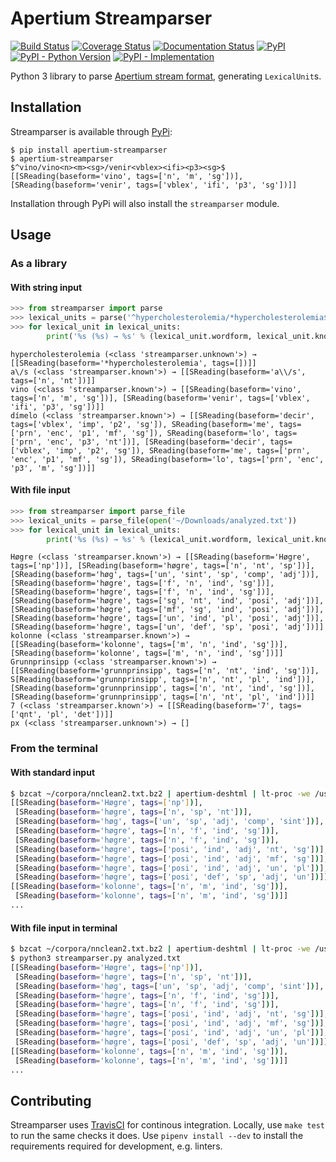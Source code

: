 # Apertium Streamparser

[![Build Status](https://travis-ci.org/apertium/streamparser.svg)](https://travis-ci.org/apertium/streamparser)
[![Coverage Status](https://coveralls.io/repos/github/apertium/streamparser/badge.svg?branch=master)](https://coveralls.io/github/apertium/streamparser?branch=master)
[![Documentation Status](https://readthedocs.org/projects/apertium-streampaser/badge/?version=latest)](https://apertium-streampaser.readthedocs.io/en/latest/?badge=latest)
[![PyPI](https://img.shields.io/pypi/v/apertium-streamparser.svg)](https://pypi.org/project/apertium-streamparser/)
[![PyPI - Python Version](https://img.shields.io/pypi/pyversions/apertium-streamparser.svg)]((https://pypi.org/project/apertium-streamparser/))
[![PyPI - Implementation](https://img.shields.io/pypi/implementation/apertium-streamparser.svg)]((https://pypi.org/project/apertium-streamparser/))

Python 3 library to parse [Apertium stream format][1], generating `LexicalUnit`s.

## Installation

Streamparser is available through [PyPi][2]:

    $ pip install apertium-streamparser
    $ apertium-streamparser
    $^vino/vino<n><m><sg>/venir<vblex><ifi><p3><sg>$
    [[SReading(baseform='vino', tags=['n', 'm', 'sg'])], [SReading(baseform='venir', tags=['vblex', 'ifi', 'p3', 'sg'])]]

Installation through PyPi will also install the `streamparser` module.

## Usage

### As a library

#### With string input

```python
>>> from streamparser import parse
>>> lexical_units = parse('^hypercholesterolemia/*hypercholesterolemia$\[\]\^\$[^ignoreme/yesreally$]^a\/s/a\/s<n><nt>$^vino/vino<n><m><sg>/venir<vblex><ifi><p3><sg>$.eefe^dímelo/decir<vblex><imp><p2><sg>+me<prn><enc><p1><mf><sg>+lo<prn><enc><p3><nt>/decir<vblex><imp><p2><sg>+me<prn><enc><p1><mf><sg>+lo<prn><enc><p3><m><sg>$')
>>> for lexical_unit in lexical_units:
        print('%s (%s) → %s' % (lexical_unit.wordform, lexical_unit.knownness, lexical_unit.readings))
```

    hypercholesterolemia (<class 'streamparser.unknown'>) → [[SReading(baseform='*hypercholesterolemia', tags=[])]]
    a\/s (<class 'streamparser.known'>) → [[SReading(baseform='a\\/s', tags=['n', 'nt'])]]
    vino (<class 'streamparser.known'>) → [[SReading(baseform='vino', tags=['n', 'm', 'sg'])], [SReading(baseform='venir', tags=['vblex', 'ifi', 'p3', 'sg'])]]
    dímelo (<class 'streamparser.known'>) → [[SReading(baseform='decir', tags=['vblex', 'imp', 'p2', 'sg']), SReading(baseform='me', tags=['prn', 'enc', 'p1', 'mf', 'sg']), SReading(baseform='lo', tags=['prn', 'enc', 'p3', 'nt'])], [SReading(baseform='decir', tags=['vblex', 'imp', 'p2', 'sg']), SReading(baseform='me', tags=['prn', 'enc', 'p1', 'mf', 'sg']), SReading(baseform='lo', tags=['prn', 'enc', 'p3', 'm', 'sg'])]]

#### With file input

```python
>>> from streamparser import parse_file
>>> lexical_units = parse_file(open('~/Downloads/analyzed.txt'))
>>> for lexical_unit in lexical_units:
        print('%s (%s) → %s' % (lexical_unit.wordform, lexical_unit.knownness, lexical_unit.readings))
```

    Høgre (<class 'streamparser.known'>) → [[SReading(baseform='Høgre', tags=['np'])], [SReading(baseform='høgre', tags=['n', 'nt', 'sp'])], [SReading(baseform='høg', tags=['un', 'sint', 'sp', 'comp', 'adj'])], [SReading(baseform='høgre', tags=['f', 'n', 'ind', 'sg'])], [SReading(baseform='høgre', tags=['f', 'n', 'ind', 'sg'])], [SReading(baseform='høgre', tags=['sg', 'nt', 'ind', 'posi', 'adj'])], [SReading(baseform='høgre', tags=['mf', 'sg', 'ind', 'posi', 'adj'])], [SReading(baseform='høgre', tags=['un', 'ind', 'pl', 'posi', 'adj'])], [SReading(baseform='høgre', tags=['un', 'def', 'sp', 'posi', 'adj'])]]
    kolonne (<class 'streamparser.known'>) → [[SReading(baseform='kolonne', tags=['m', 'n', 'ind', 'sg'])], [SReading(baseform='kolonne', tags=['m', 'n', 'ind', 'sg'])]]
    Grunnprinsipp (<class 'streamparser.known'>) → [[SReading(baseform='grunnprinsipp', tags=['n', 'nt', 'ind', 'sg'])], S[Reading(baseform='grunnprinsipp', tags=['n', 'nt', 'pl', 'ind'])], [SReading(baseform='grunnprinsipp', tags=['n', 'nt', 'ind', 'sg'])], [SReading(baseform='grunnprinsipp', tags=['n', 'nt', 'pl', 'ind'])]]
    7 (<class 'streamparser.known'>) → [[SReading(baseform='7', tags=['qnt', 'pl', 'det'])]]
    px (<class 'streamparser.unknown'>) → []

### From the terminal

#### With standard input

```bash
$ bzcat ~/corpora/nnclean2.txt.bz2 | apertium-deshtml | lt-proc -we /usr/share/apertium/apertium-nno/nno.automorf.bin | python3 streamparser.py
[[SReading(baseform='Høgre', tags=['np'])],
 [SReading(baseform='høgre', tags=['n', 'sp', 'nt'])],
 [SReading(baseform='høg', tags=['un', 'sp', 'adj', 'comp', 'sint'])],
 [SReading(baseform='høgre', tags=['n', 'f', 'ind', 'sg'])],
 [SReading(baseform='høgre', tags=['n', 'f', 'ind', 'sg'])],
 [SReading(baseform='høgre', tags=['posi', 'ind', 'adj', 'nt', 'sg'])],
 [SReading(baseform='høgre', tags=['posi', 'ind', 'adj', 'mf', 'sg'])],
 [SReading(baseform='høgre', tags=['posi', 'ind', 'adj', 'un', 'pl'])],
 [SReading(baseform='høgre', tags=['posi', 'def', 'sp', 'adj', 'un'])]]
[[SReading(baseform='kolonne', tags=['n', 'm', 'ind', 'sg'])],
 [SReading(baseform='kolonne', tags=['n', 'm', 'ind', 'sg'])]]
...
```

#### With file input in terminal

```bash
$ bzcat ~/corpora/nnclean2.txt.bz2 | apertium-deshtml | lt-proc -we /usr/share/apertium/apertium-nno/nno.automorf.bin > analyzed.txt
$ python3 streamparser.py analyzed.txt
[[SReading(baseform='Høgre', tags=['np'])],
 [SReading(baseform='høgre', tags=['n', 'sp', 'nt'])],
 [SReading(baseform='høg', tags=['un', 'sp', 'adj', 'comp', 'sint'])],
 [SReading(baseform='høgre', tags=['n', 'f', 'ind', 'sg'])],
 [SReading(baseform='høgre', tags=['n', 'f', 'ind', 'sg'])],
 [SReading(baseform='høgre', tags=['posi', 'ind', 'adj', 'nt', 'sg'])],
 [SReading(baseform='høgre', tags=['posi', 'ind', 'adj', 'mf', 'sg'])],
 [SReading(baseform='høgre', tags=['posi', 'ind', 'adj', 'un', 'pl'])],
 [SReading(baseform='høgre', tags=['posi', 'def', 'sp', 'adj', 'un'])]]
[[SReading(baseform='kolonne', tags=['n', 'm', 'ind', 'sg'])],
 [SReading(baseform='kolonne', tags=['n', 'm', 'ind', 'sg'])]]
...
```

## Contributing

Streamparser uses [TravisCI][3] for continous integration. Locally, use
`make test` to run the same checks it does. Use `pipenv install --dev`
to install the requirements required for development, e.g. linters.

[1]: http://wiki.apertium.org/wiki/Apertium_stream_format
[2]: https://pypi.org/project/apertium-streamparser/
[3]: https://travis-ci.org/apertium/streamparser
